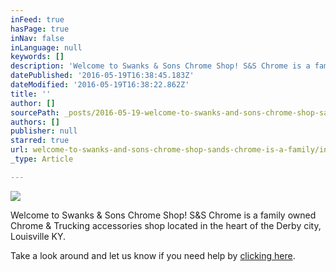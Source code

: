 ```yaml
---
inFeed: true
hasPage: true
inNav: false
inLanguage: null
keywords: []
description: 'Welcome to Swanks & Sons Chrome Shop! S&S Chrome is a family owned Chrome & Trucking accessories shop located in the heart of the Derby city, Louisville KY.'
datePublished: '2016-05-19T16:38:45.183Z'
dateModified: '2016-05-19T16:38:22.862Z'
title: ''
author: []
sourcePath: _posts/2016-05-19-welcome-to-swanks-and-sons-chrome-shop-sands-chrome-is-a-family.md
authors: []
publisher: null
starred: true
url: welcome-to-swanks-and-sons-chrome-shop-sands-chrome-is-a-family/index.html
_type: Article

---
```

![](https://the-grid-user-content.s3-us-west-2.amazonaws.com/e3df2de6-c43e-40a8-91d4-da2b2ce299b0.jpg)

Welcome to Swanks & Sons Chrome Shop! S&S Chrome is a family owned Chrome & Trucking accessories shop located in the heart of the Derby city, Louisville KY.

Take a look around and let us know if you need help by [clicking here][0].

[0]: contact@SandS.com